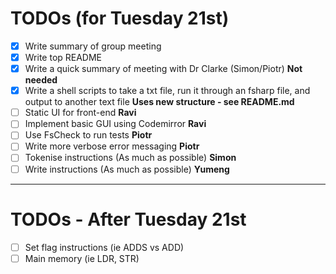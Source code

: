 # TODOs (for Tuesday 21st)

- [X] Write summary of group meeting
- [X] Write top README
- [X] Write a quick summary of meeting with Dr Clarke (Simon/Piotr) **Not needed**
- [X] Write a shell scripts to take a txt file, run it through an fsharp file, and output to another text file **Uses new structure - see README.md**
- [ ] Static UI for front-end **Ravi**
- [ ] Implement basic GUI using Codemirror **Ravi**
- [ ] Use FsCheck to run tests **Piotr**
- [ ] Write more verbose error messaging **Piotr**
- [ ] Tokenise instructions (As much as possible) **Simon**
- [ ] Write instructions (As much as possible) **Yumeng**

---
# TODOs - After Tuesday 21st
- [ ] Set flag instructions (ie ADDS vs ADD)
- [ ] Main memory (ie LDR, STR)